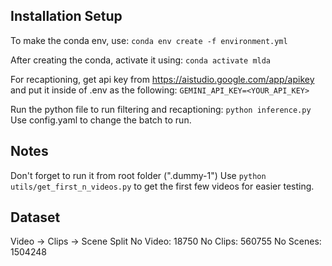 ## Installation Setup 
To make the conda env, use:
```conda env create -f environment.yml```

After creating the conda, activate it using:
```conda activate mlda```

For recaptioning, get api key from https://aistudio.google.com/app/apikey and put it inside of .env as the following:
```GEMINI_API_KEY=<YOUR_API_KEY>```

Run the python file to run filtering and recaptioning:
```python inference.py```
Use config.yaml to change the batch to run.

## Notes
Don't forget to run it from root folder (".dummy-1")
Use ```python utils/get_first_n_videos.py``` to get the first few videos for easier testing.

## Dataset
Video -> Clips -> Scene Split
No Video: 18750
No Clips: 560755
No Scenes: 1504248